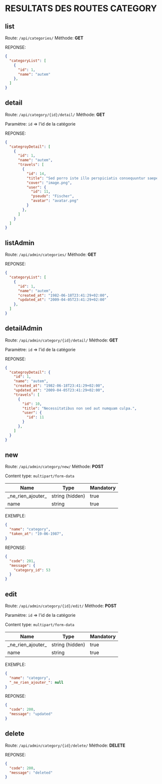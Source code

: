 # RESULTATS DES ROUTES CATEGORY

## list

Route: `/api/categories/`
Méthode: **GET**

REPONSE:

```json
{
  "categoryList": [
    {
      "id": 1,
      "name": "autem"
    },
  ]
}
```

## detail

Route: `/api/category/{id}/detail/`
Méthode: **GET**

Paramètre: `id` => l'id de la catégorie

REPONSE:

```json
{
  "categroyDetail": [
    {
      "id": 1,
      "name": "autem",
      "travels": [
        {
          "id": 14,
          "title": "Sed porro iste illo perspiciatis consequuntur saepe beatae.",
          "cover": "image.png",
          "user": {
            "id": 11,
            "pseudo": "Fischer",
            "avatar": "avatar.png"
          }
        },
      ]
    }
  ]
}
```

## listAdmin

Route: `/api/admin/categories/`
Méthode: **GET**

REPONSE:

```json
{
  "categoryList": [
    {
      "id": 1,
      "name": "autem",
      "created_at": "1982-06-18T23:41:29+02:00",
      "updated_at": "2009-04-05T23:41:29+02:00"
    },
  ]
}
```

## detailAdmin

Route: `/api/admin/category/{id}/detail/`
Méthode: **GET**

Paramètre: `id` => l'id de la catégorie

REPONSE:

```json
{
  "categroyDetail": {
    "id": 1,
    "name": "autem",
    "created_at": "1982-06-18T23:41:29+02:00",
    "updated_at": "2009-04-05T23:41:29+02:00",
    "travels": [
      {
        "id": 10,
        "title": "Necessitatibus non sed aut numquam culpa.",
        "user": {
          "id": 11
        }
      },
    ]
  }
}
```

## new

Route: `/api/admin/category/new/`
Méthode: **POST**

Content type: `multipart/form-data`

| Name                | Type            | Mandatory |
|---------------------|-----------------|-----------|
| \_ne_rien_ajouter\_ | string (hidden) | true      |
| name                | string          | true      |

EXEMPLE:

```json
{
  "name": "category",
  "taken_at": "19-06-1987",
}
```

REPONSE:

```json
{
  "code": 201,
  "message": {
    "category_id": 53
  }
}
```

## edit

Route: `/api/admin/category/{id}/edit/`
Méthode: **POST**

Paramètre: `id` => l'id de la catégorie

Content type: `multipart/form-data`

| Name                | Type            | Mandatory |
|---------------------|-----------------|-----------|
| \_ne_rien_ajouter\_ | string (hidden) | true      |
| name                | string          | true      |

EXEMPLE:

```json
{
  "name": "category",
  "_ne_rien_ajouter_": null
}
```

REPONSE:

```json
{
  "code": 200,
  "message": "updated"
}
```

## delete

Route: `/api/admin/category/{id}/delete/`
Méthode: **DELETE**

REPONSE:

```json
{
  "code": 200,
  "message": "deleted"
}
```

